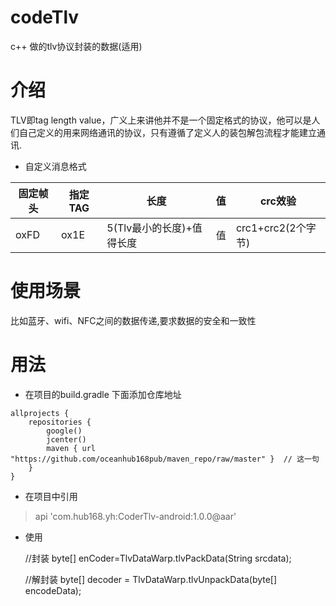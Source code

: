 # codeTlv
c++  做的tlv协议封装的数据(适用)

# 介绍
TLV即tag length value，广义上来讲他并不是一个固定格式的协议，他可以是人们自己定义的用来网络通讯的协议，只有遵循了定义人的装包解包流程才能建立通讯.

-  自定义消息格式
 
固定帧头| 指定TAG | 长度 | 值 | crc效验
------------ | ------------- | ------------- | ------------- | -------------
oxFD | ox1E | 5(Tlv最小的长度)+值得长度 | 值 | crc1+crc2(2个字节)
 
# 使用场景
比如蓝牙、wifi、NFC之间的数据传递,要求数据的安全和一致性


# 用法

- 在项目的build.gradle 下面添加仓库地址 

```
allprojects {
    repositories {
        google()
        jcenter()
        maven { url "https://github.com/oceanhub168pub/maven_repo/raw/master" }  // 这一句
    }
}
```

- 在项目中引用 
> api 'com.hub168.yh:CoderTlv-android:1.0.0@aar'
   
- 使用

  //封装
   byte[]  enCoder=TlvDataWarp.tlvPackData(String srcdata);
    
  //解封装
    byte[] decoder = TlvDataWarp.tlvUnpackData(byte[] encodeData);
    
  
